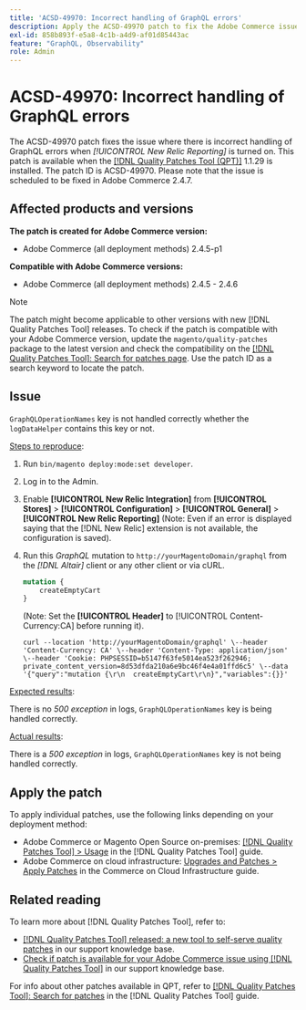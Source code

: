 ```yaml
---
title: 'ACSD-49970: Incorrect handling of GraphQL errors'
description: Apply the ACSD-49970 patch to fix the Adobe Commerce issue where there is incorrect handling of GraphQL errors when [!UICONTROL New Relic Reporting] is turned on.
exl-id: 858b893f-e5a8-4c1b-a4d9-af01d85443ac
feature: "GraphQL, Observability"
role: Admin
---
```

# ACSD-49970: Incorrect handling of GraphQL errors

The ACSD-49970 patch fixes the issue where there is incorrect handling of GraphQL errors when *[!UICONTROL New Relic Reporting]* is turned on. This patch is available when the [[!DNL Quality Patches Tool (QPT)]](/help/announcements/adobe-commerce-announcements/magento-quality-patches-released-new-tool-to-self-serve-quality-patches.md) 1.1.29 is installed. The patch ID is ACSD-49970. Please note that the issue is scheduled to be fixed in Adobe Commerce 2.4.7.

## Affected products and versions

**The patch is created for Adobe Commerce version:**

* Adobe Commerce (all deployment methods) 2.4.5-p1

**Compatible with Adobe Commerce versions:**

* Adobe Commerce (all deployment methods) 2.4.5 - 2.4.6

>[!NOTE]
>
>The patch might become applicable to other versions with new [!DNL Quality Patches Tool] releases. To check if the patch is compatible with your Adobe Commerce version, update the `magento/quality-patches` package to the latest version and check the compatibility on the [[!DNL Quality Patches Tool]: Search for patches page](https://experienceleague.adobe.com/tools/commerce-quality-patches/index.html). Use the patch ID as a search keyword to locate the patch.

## Issue

`GraphQLOperationNames` key is not handled correctly whether the `logDataHelper` contains this key or not.

<u>Steps to reproduce</u>:

1. Run `bin/magento deploy:mode:set developer`.
1. Log in to the Admin.
1. Enable **[!UICONTROL New Relic Integration]** from **[!UICONTROL Stores]** > **[!UICONTROL Configuration]** > **[!UICONTROL General]** > **[!UICONTROL New Relic Reporting]**
(Note: Even if an error is displayed saying that the [!DNL New Relic] extension is not available, the configuration is saved).
1. Run this *GraphQL* mutation to `http://yourMagentoDomain/graphql` from the *[!DNL Altair]* client or any other client or via cURL.

    ```GraphQL
    mutation {
        createEmptyCart
    }
    ```

    (Note: Set the **[!UICONTROL Header]** to [!UICONTROL Content-Currency:CA] before running it).

    ```cURL
    curl --location 'http://yourMagentoDomain/graphql' \--header 'Content-Currency: CA' \--header 'Content-Type: application/json' \--header 'Cookie: PHPSESSID=b5147f63fe5014ea523f262946; private_content_version=8d53dfda210a6e9bc46f4e4a01ffd6c5' \--data '{"query":"mutation {\r\n  createEmptyCart\r\n}","variables":{}}'
    ```

<u>Expected results</u>:

There is no *500 exception* in logs, `GraphQLOperationNames` key is being handled correctly.

<u>Actual results</u>:

There is a *500 exception* in logs, `GraphQLOperationNames` key is not being handled correctly.

## Apply the patch

To apply individual patches, use the following links depending on your deployment method:

* Adobe Commerce or Magento Open Source on-premises: [[!DNL Quality Patches Tool] > Usage](https://experienceleague.adobe.com/docs/commerce-operations/tools/quality-patches-tool/usage.html) in the [!DNL Quality Patches Tool] guide.
* Adobe Commerce on cloud infrastructure: [Upgrades and Patches > Apply Patches](https://experienceleague.adobe.com/docs/commerce-cloud-service/user-guide/develop/upgrade/apply-patches.html) in the Commerce on Cloud Infrastructure guide.

## Related reading

To learn more about [!DNL Quality Patches Tool], refer to:

* [[!DNL Quality Patches Tool] released: a new tool to self-serve quality patches](/help/announcements/adobe-commerce-announcements/magento-quality-patches-released-new-tool-to-self-serve-quality-patches.md) in our support knowledge base.
* [Check if patch is available for your Adobe Commerce issue using [!DNL Quality Patches Tool]](/help/support-tools/patches-available-in-qpt-tool/check-patch-for-magento-issue-with-magento-quality-patches.md) in our support knowledge base.

For info about other patches available in QPT, refer to [[!DNL Quality Patches Tool]: Search for patches](https://experienceleague.adobe.com/tools/commerce-quality-patches/index.html) in the [!DNL Quality Patches Tool] guide.
